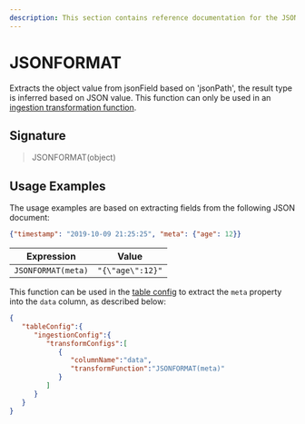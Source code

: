 ```yaml
---
description: This section contains reference documentation for the JSONFORMAT function.
---
```


# JSONFORMAT

Extracts the object value from jsonField based on 'jsonPath', the result type is inferred based on JSON value. 
This function can only be used in an [ingestion transformation function](../../developers/advanced/ingestion-level-transformations.md).

## Signature

> JSONFORMAT(object)

## Usage Examples

The usage examples are based on extracting fields from the following JSON document:

```json
{"timestamp": "2019-10-09 21:25:25", "meta": {"age": 12}}
```

| Expression                                                        | Value                  |
| ----------------------------------------------------------------- | ---------------------- |
| `JSONFORMAT(meta)`                                | `"{\"age\":12}"`               |

This function can be used in the [table config](../table.md) to extract the `meta` property into the `data` column, as described below:

```json
{
   "tableConfig":{
      "ingestionConfig":{
         "transformConfigs":[
            {
               "columnName":"data",
               "transformFunction":"JSONFORMAT(meta)"
            }
         ]
      }
   }
}
```